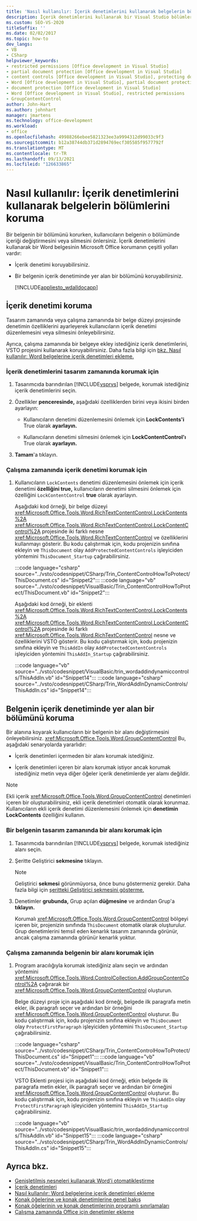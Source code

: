 ```yaml
---
title: 'Nasıl kullanılır: İçerik denetimlerini kullanarak belgelerin bölümlerini koruma'
description: İçerik denetimlerini kullanarak bir Visual Studio bölümlerini korumak için Microsoft Word nasıl kullanabileceğinizi öğrenin.
ms.custom: SEO-VS-2020
titleSuffix: ''
ms.date: 02/02/2017
ms.topic: how-to
dev_langs:
- VB
- CSharp
helpviewer_keywords:
- restricted permissions [Office development in Visual Studio]
- partial document protection [Office development in Visual Studio]
- content controls [Office development in Visual Studio], protecting documents
- Word [Office development in Visual Studio], partial document protection
- document protection [Office development in Visual Studio]
- Word [Office development in Visual Studio], restricted permissions
- GroupContentControl
author: John-Hart
ms.author: johnhart
manager: jmartens
ms.technology: office-development
ms.workload:
- office
ms.openlocfilehash: 49988266ebee5821323ee3a9994312d99033c9f3
ms.sourcegitcommit: b12a38744db371d2894769ecf305585f9577792f
ms.translationtype: MT
ms.contentlocale: tr-TR
ms.lasthandoff: 09/13/2021
ms.locfileid: "126633865"
---
```

# <a name="how-to-protect-parts-of-documents-by-using-content-controls"></a>Nasıl kullanılır: İçerik denetimlerini kullanarak belgelerin bölümlerini koruma
  Bir belgenin bir bölümünü korurken, kullanıcıların belgenin o bölümünde içeriği değiştirmesini veya silmesini önlersiniz. İçerik denetimlerini kullanarak bir Word belgesinin Microsoft Office korumanın çeşitli yolları vardır:

- İçerik denetimi koruyabilirsiniz.

- Bir belgenin içerik denetiminde yer alan bir bölümünü koruyabilirsiniz.

  [!INCLUDE[appliesto_wdalldocapp](../vsto/includes/appliesto-wdalldocapp-md.md)]

## <a name="protect-a-content-control"></a><a name="EditDeleteControl"></a> İçerik denetimi koruma
 Tasarım zamanında veya çalışma zamanında bir belge düzeyi projesinde denetimin özelliklerini ayarleyerek kullanıcıların içerik denetimi düzenlemesini veya silmesini önleyebilirsiniz.

 Ayrıca, çalışma zamanında bir belgeye ekley istediğiniz içerik denetimlerini, VSTO projesini kullanarak koruyabilirsiniz. Daha fazla bilgi için [bkz. Nasıl kullanılır: Word belgelerine içerik denetimleri ekleme.](../vsto/how-to-add-content-controls-to-word-documents.md)

### <a name="to-protect-a-content-control-at-design-time"></a>İçerik denetimlerini tasarım zamanında korumak için

1. Tasarımcıda barındırılan [!INCLUDE[vsprvs](../sharepoint/includes/vsprvs-md.md)] belgede, korumak istediğiniz içerik denetimlerini seçin.

2. Özellikler **penceresinde,** aşağıdaki özelliklerden birini veya ikisini birden ayarlayın:

    - Kullanıcıların denetimi düzenlemesini önlemek için **LockContents'i** True olarak **ayarlayın.**

    - Kullanıcıların denetimi silmesini önlemek için **LockContentControl'ı** True olarak **ayarlayın.**

3. **Tamam**'a tıklayın.

### <a name="to-protect-a-content-control-at-run-time"></a>Çalışma zamanında içerik denetimi korumak için

1. Kullanıcıların `LockContents` denetimi düzenlemesini önlemek için içerik denetimi **özelliğini true,** kullanıcıların denetimi silmesini önlemek için özelliğini `LockContentControl` **true** olarak ayarlayın.

     Aşağıdaki kod örneği, bir belge düzeyi <xref:Microsoft.Office.Tools.Word.RichTextContentControl.LockContents%2A> <xref:Microsoft.Office.Tools.Word.RichTextContentControl.LockContentControl%2A> projesinde iki farklı nesne <xref:Microsoft.Office.Tools.Word.RichTextContentControl> ve özelliklerini kullanmayı gösterir. Bu kodu çalıştırmak için, kodu projenizin sınıfına ekleyin ve `ThisDocument` olay `AddProtectedContentControls` işleyiciden yöntemini `ThisDocument_Startup` çağırabilirsiniz.

     :::code language="csharp" source="../vsto/codesnippet/CSharp/Trin_ContentControlHowToProtect/ThisDocument.cs" id="Snippet2":::
     :::code language="vb" source="../vsto/codesnippet/VisualBasic/Trin_ContentControlHowToProtect/ThisDocument.vb" id="Snippet2":::

     Aşağıdaki kod örneği, bir eklenti <xref:Microsoft.Office.Tools.Word.RichTextContentControl.LockContents%2A> <xref:Microsoft.Office.Tools.Word.RichTextContentControl.LockContentControl%2A> projesinde iki farklı <xref:Microsoft.Office.Tools.Word.RichTextContentControl> nesne ve özelliklerini VSTO gösterir. Bu kodu çalıştırmak için, kodu projenizin sınıfına ekleyin ve `ThisAddIn` olay `AddProtectedContentControls` işleyiciden yöntemini `ThisAddIn_Startup` çağırabilirsiniz.

     :::code language="vb" source="../vsto/codesnippet/VisualBasic/trin_wordaddindynamiccontrols/ThisAddIn.vb" id="Snippet14":::
     :::code language="csharp" source="../vsto/codesnippet/CSharp/Trin_WordAddInDynamicControls/ThisAddIn.cs" id="Snippet14":::

## <a name="protect-a-part-of-a-document-that-is-not-in-a-content-control"></a>Belgenin içerik denetiminde yer alan bir bölümünü koruma
 Bir alanına koyarak kullanıcıların bir belgenin bir alanı değiştirmesini önleyebilirsiniz. <xref:Microsoft.Office.Tools.Word.GroupContentControl> Bu, aşağıdaki senaryolarda yararlıdır:

- İçerik denetimleri içermeden bir alanı korumak istediğiniz.

- İçerik denetimleri içeren bir alanı korumak istiyor ancak korumak istediğiniz metin veya diğer öğeler içerik denetimlerde yer alamı değildir.

> [!NOTE]
> Ekli içerik <xref:Microsoft.Office.Tools.Word.GroupContentControl> denetimleri içeren bir oluşturabilirsiniz, ekli içerik denetimleri otomatik olarak korunmaz. Kullanıcıların ekli içerik denetimi düzenlemesini önlemek için **denetimin LockContents** özelliğini kullanın.

### <a name="to-protect-an-area-of-a-document-at-design-time"></a>Bir belgenin tasarım zamanında bir alanı korumak için

1. Tasarımcıda barındırılan [!INCLUDE[vsprvs](../sharepoint/includes/vsprvs-md.md)] belgede, korumak istediğiniz alanı seçin.

2. Şeritte Geliştirici **sekmesine** tıklayın.

    > [!NOTE]
    > Geliştirici **sekmesi** görünmüyorsa, önce bunu göstermeniz gerekir. Daha fazla bilgi için [şeritteki Geliştirici sekmesini gösterme.](../vsto/how-to-show-the-developer-tab-on-the-ribbon.md)

3. Denetimler **grubunda,** Grup açılan **düğmesine** ve ardından Grup'a **tıklayın.**

     Korumalı <xref:Microsoft.Office.Tools.Word.GroupContentControl> bölgeyi içeren bir, projenizin sınıfında `ThisDocument` otomatik olarak oluşturulur. Grup denetimlerini temsil eden kenarlık tasarım zamanında görünür, ancak çalışma zamanında görünür kenarlık yoktur.

### <a name="to-protect-an-area-of-a-document-at-run-time"></a>Çalışma zamanında belgenin bir alanı korumak için

1. Program aracılığıyla korumak istediğiniz alanı seçin ve ardından yöntemini <xref:Microsoft.Office.Tools.Word.ControlCollection.AddGroupContentControl%2A> çağırarak bir <xref:Microsoft.Office.Tools.Word.GroupContentControl> oluşturun.

     Belge düzeyi proje için aşağıdaki kod örneği, belgede ilk paragrafa metin ekler, ilk paragrafı seçer ve ardından bir örneğini <xref:Microsoft.Office.Tools.Word.GroupContentControl> oluşturur. Bu kodu çalıştırmak için, kodu projenizin sınıfına ekleyin ve `ThisDocument` olay `ProtectFirstParagraph` işleyiciden yöntemini `ThisDocument_Startup` çağırabilirsiniz.

     :::code language="csharp" source="../vsto/codesnippet/CSharp/Trin_ContentControlHowToProtect/ThisDocument.cs" id="Snippet1":::
     :::code language="vb" source="../vsto/codesnippet/VisualBasic/Trin_ContentControlHowToProtect/ThisDocument.vb" id="Snippet1":::

     VSTO Eklenti projesi için aşağıdaki kod örneği, etkin belgede ilk paragrafa metin ekler, ilk paragrafı seçer ve ardından bir örneğini <xref:Microsoft.Office.Tools.Word.GroupContentControl> oluşturur. Bu kodu çalıştırmak için, kodu projenizin sınıfına ekleyin ve `ThisAddIn` olay `ProtectFirstParagraph` işleyiciden yöntemini `ThisAddIn_Startup` çağırabilirsiniz.

     :::code language="vb" source="../vsto/codesnippet/VisualBasic/trin_wordaddindynamiccontrols/ThisAddIn.vb" id="Snippet15":::
     :::code language="csharp" source="../vsto/codesnippet/CSharp/Trin_WordAddInDynamicControls/ThisAddIn.cs" id="Snippet15":::

## <a name="see-also"></a>Ayrıca bkz.
- [Genişletilmiş nesneleri kullanarak Word'i otomatikleştirme](../vsto/automating-word-by-using-extended-objects.md)
- [İçerik denetimleri](../vsto/content-controls.md)
- [Nasıl kullanılır: Word belgelerine içerik denetimleri ekleme](../vsto/how-to-add-content-controls-to-word-documents.md)
- [Konak öğelerine ve konak denetimlerine genel bakış](../vsto/host-items-and-host-controls-overview.md)
- [Konak öğelerinin ve konak denetimlerinin programlı sınırlamaları](../vsto/programmatic-limitations-of-host-items-and-host-controls.md)
- [Çalışma zamanında Office için denetimler ekleme](../vsto/adding-controls-to-office-documents-at-run-time.md)
